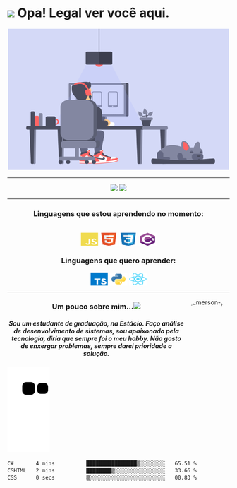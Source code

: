  <h1><img src="https://emojis.slackmojis.com/emojis/images/1531849430/4246/blob-sunglasses.gif?1531849430" width="30"/> Opa! Legal ver você aqui.</h1>
<div align = "center">
<img class = "teste" src="a53560c8088900e266880f779dacced7.gif" width="500" height="320" />
</div>

------------

<div style="display: inline_block" align = "center">
  <img height="150px" src="https://github-readme-stats.vercel.app/api?username=emerson3&show_icons=true&theme=dark&include_all_commits=true&count_private=true"/>
  <img height="150px" src="https://github-readme-stats.vercel.app/api/top-langs/?username=emerson3&layout=compact&langs_count=7&theme=dark"/>
</div>

------------

<h3 align = "center">Linguagens que estou aprendendo no momento:</h3>
<div style="display: inline_block" align = "center"><br>
  <img align="center" alt="Emerson-Js" height="30" width="40" src="https://raw.githubusercontent.com/devicons/devicon/master/icons/javascript/javascript-plain.svg">
  <img align="center" alt="Emerson-HTML" height="30" width="40" src="https://raw.githubusercontent.com/devicons/devicon/master/icons/html5/html5-original.svg">
  <img align="center" alt="Emerson-CSS" height="30" width="40" src="https://raw.githubusercontent.com/devicons/devicon/master/icons/css3/css3-original.svg">
  <img align="center" alt="Emerson-Csharp" height="30" width="40" src="https://raw.githubusercontent.com/devicons/devicon/master/icons/csharp/csharp-original.svg">
 <h3 align = "center">Linguagens que quero aprender:</h3>
   <img align="center" alt="Emerson-Ts" height="30" width="40" src="https://raw.githubusercontent.com/devicons/devicon/master/icons/typescript/typescript-plain.svg">
  <img align="center" alt="Emerson-Python" height="30" width="40" src="https://raw.githubusercontent.com/devicons/devicon/master/icons/python/python-original.svg">
   <img align="center" alt="Emerson-React" height="30" width="40" src="https://raw.githubusercontent.com/devicons/devicon/master/icons/react/react-original.svg">


 
 ------------
 
  <img align="right" alt="Emerson-pic" height="150" style="border-radius:50px;" src="https://static.vecteezy.com/system/resources/previews/001/209/477/non_2x/coffee-png.png">
</div>
<h3  align = "center">Um pouco sobre mim...<img src="https://media.giphy.com/media/VgCDAzcKvsR6OM0uWg/giphy.gif" width="50">
</h3>
<h5 align = "center"> Sou um estudante de graduação, na Estácio. Faço análise de desenvolvimento de sistemas, sou apaixonado pela tecnologia, diria que sempre foi o meu hobby. Não gosto de enxergar problemas, sempre darei prioridade a solução.</h5> 

<div>
 
  ![Snake animation](https://github.com/emerson3/emerson3/blob/output/github-contribution-grid-snake.svg)
 
</div>

<!--START_SECTION:waka-->

```text
C#       4 mins          ████████████████▒░░░░░░░░   65.51 %
CSHTML   2 mins          ████████▒░░░░░░░░░░░░░░░░   33.66 %
CSS      0 secs          ▒░░░░░░░░░░░░░░░░░░░░░░░░   00.83 %
```

<!--END_SECTION:waka-->
